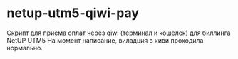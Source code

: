 # netup-utm5-qiwi-pay
Скрипт для приема оплат через  qiwi (терминал и кошелек) для биллинга NetUP UTM5
На момент написание, виладция в киви проходила нормально.
